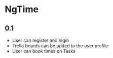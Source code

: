 # NgTime

## 0.1
* User can register and login
* Trello boards can be added to the user profile
* User can book times on Tasks
